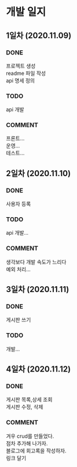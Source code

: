 # 개발 일지

## 1일차 (2020.11.09)
### DONE
프로젝트 생성  
readme 파일 작성  
api 명세 정의  
### TODO
api 개발  
### COMMENT
프론트...  
운영...  
테스트...  

## 2일차 (2020.11.10)
### DONE
사용자 등록  
### TODO
api 개발...  
### COMMENT
생각보다 개발 속도가 느리다  
예외 처리... 

## 3일차 (2020.11.11)
### DONE
게시판 쓰기  
### TODO
개발...

## 4일차 (2020.11.12)
### DONE
게시판 목록,상세 조회  
게시판 수정, 삭제  
### COMMENT
겨우 crud를 만들었다.  
점차 추가해 나가자.  
블로그에 회고록을 작성하자.  
링크 달기  
